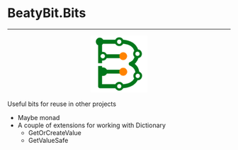 # BeatyBit.Bits
___
<p align="center">
  <img src="/.build/icon.png" width="128" height="128">
</p>

Useful bits for reuse in other projects
* Maybe monad
* A couple of extensions for working with Dictionary
  * GetOrCreateValue
  * GetValueSafe